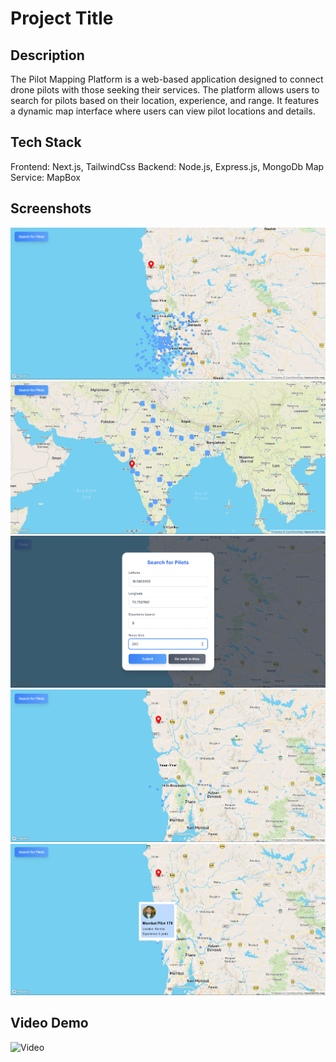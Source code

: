 # Project Title

## Description

The Pilot Mapping Platform is a web-based application designed to connect drone pilots with those seeking their services. The platform allows users to search for pilots based on their location, experience, and range. It features a dynamic map interface where users can view pilot locations and details.

## Tech Stack

Frontend: Next.js, TailwindCss
Backend: Node.js, Express.js, MongoDb
Map Service: MapBox

## Screenshots

![App Pilots](media/All%20Pilots.png)
![App Pilots](<media/All%20Pilots%20(India).png>)
![Pilot Search Form](media/Search%20Form.png)
![Search result](media/Search%20Result.png)
![Pilot Info](media/Pilot%20Info.png)

## Video Demo

![Video](https://drive.google.com/file/d/1aNKXQFk0PS5VkIq5gyhEFVsJeN1tGNch/view?usp=sharing)
